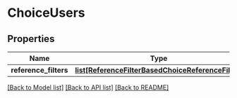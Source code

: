 # ChoiceUsers

## Properties
Name | Type | Description | Notes
------------ | ------------- | ------------- | -------------
**reference_filters** | [**list[ReferenceFilterBasedChoiceReferenceFilter]**](ReferenceFilterBasedChoiceReferenceFilter.md) |  | [optional] 

[[Back to Model list]](../README.md#documentation-for-models) [[Back to API list]](../README.md#documentation-for-api-endpoints) [[Back to README]](../README.md)

